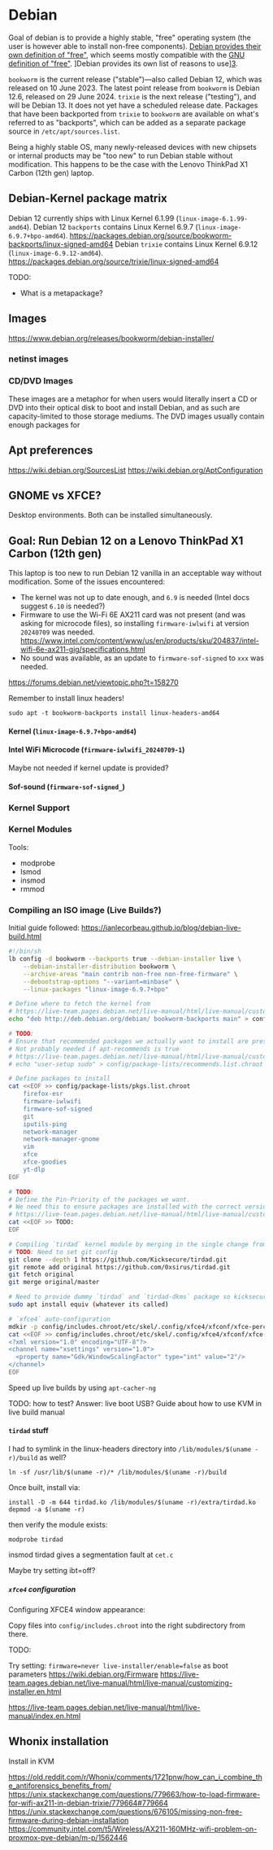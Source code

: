 # Debian

Goal of debian is to provide a highly stable, "free" operating system (the user is however able to install non-free components).
[Debian provides their own definition of "free"][1], which seems mostly compatible with the [GNU definition of "free"][2].
]Debian provides its own list of reasons to use][3].

`bookworm` is the current release ("stable")—also called Debian 12, which was released on 10 June 2023.
The latest point release from `bookworm` is Debian 12.6, released on 29 June 2024.
`trixie` is the next release ("testing"), and will be Debian 13.
It does not yet have a scheduled release date.
Packages that have been backported from `trixie` to `bookworm` are available on what's referred to as "backports", which can be added as a separate package source in `/etc/apt/sources.list`.

Being a highly stable OS, many newly-released devices with new chipsets or internal products may be "too new" to run Debian stable without modification.
This happens to be the case with the Lenovo ThinkPad X1 Carbon (12th gen) laptop.

## Debian-Kernel package matrix

Debian 12 currently ships with Linux Kernel 6.1.99 (`linux-image-6.1.99-amd64`).
Debian 12 `backports` contains Linux Kernel 6.9.7 (`linux-image-6.9.7+bpo-amd64`). https://packages.debian.org/source/bookworm-backports/linux-signed-amd64
Debian `trixie` contains Linux Kernel 6.9.12 (`linux-image-6.9.12-amd64`). https://packages.debian.org/source/trixie/linux-signed-amd64

TODO:

- What is a metapackage?

## Images

https://www.debian.org/releases/bookworm/debian-installer/

### netinst images

### CD/DVD Images

These images are a metaphor for when users would literally insert a CD or DVD into their optical disk to boot and install Debian, and as such are capacity-limited to those storage mediums.
The DVD images usually contain enough packages for

## Apt preferences

https://wiki.debian.org/SourcesList
https://wiki.debian.org/AptConfiguration

## GNOME vs XFCE?

Desktop environments.
Both can be installed simultaneously.

## Goal: Run Debian 12 on a Lenovo ThinkPad X1 Carbon (12th gen)

This laptop is too new to run Debian 12 vanilla in an acceptable way without modification.
Some of the issues encountered:

* The kernel was not up to date enough, and `6.9` is needed (Intel docs suggest `6.10` is needed?)
* Firmware to use the Wi-Fi 6E AX211 card was not present (and was asking for microcode files), so installing `firmware-iwlwifi` at version `20240709` was needed.
  https://www.intel.com/content/www/us/en/products/sku/204837/intel-wifi-6e-ax211-gig/specifications.html
* No sound was available, as an update to `firmware-sof-signed` to `xxx` was needed.

https://forums.debian.net/viewtopic.php?t=158270

Remember to install linux headers!

```
sudo apt -t bookworm-backports install linux-headers-amd64
```

#### Kernel (`linux-image-6.9.7+bpo-amd64`)

#### Intel WiFi Microcode (`firmware-iwlwifi_20240709-1`)

Maybe not needed if kernel update is provided?

#### Sof-sound (`firmware-sof-signed_`)

### Kernel Support

### Kernel Modules

Tools:

* modprobe
* lsmod
* insmod
* rmmod

### Compiling an ISO image (Live Builds?)

Initial guide followed: https://ianlecorbeau.github.io/blog/debian-live-build.html

```sh
#!/bin/sh
lb config -d bookworm --backports true --debian-installer live \
    --debian-installer-distribution bookworm \
    --archive-areas "main contrib non-free non-free-firmware" \
    --debootstrap-options "--variant=minbase" \
    --linux-packages "linux-image-6.9.7+bpo"

# Define where to fetch the kernel from
# https://live-team.pages.debian.net/live-manual/html/live-manual/customizing-package-installation.en.html#429
echo "deb http://deb.debian.org/debian/ bookworm-backports main" > config/archives/bookworm-backports.list.chroot

# TODO:
# Ensure that recommended packages we actually want to install are present
# Not probably needed if apt-recommends is true
# https://live-team.pages.debian.net/live-manual/html/live-manual/customizing-package-installation.en.html
# echo "user-setup sudo" > config/package-lists/recommends.list.chroot

# Define packages to install
cat <<EOF >> config/package-lists/pkgs.list.chroot
    firefox-esr
    firmware-iwlwifi
    firmware-sof-signed
    git
    iputils-ping
    network-manager
    network-manager-gnome
    vim
    xfce
    xfce-goodies
    yt-dlp
EOF

# TODO:
# Define the Pin-Priority of the packages we want.
# We need this to ensure packages are installed with the correct version.
# https://live-team.pages.debian.net/live-manual/html/live-manual/customizing-package-installation.en.html#389
cat <<EOF >> TODO:
EOF

# Compiling `tirdad` kernel module by merging in the single change from the upstream `0xsirus` remote that wasn't included in Kicksecure.
# TODO: Need to set git config
git clone --depth 1 https://github.com/Kicksecure/tirdad.git
git remote add original https://github.com/0xsirus/tirdad.git
git fetch original
git merge original/master

# Need to provide dummy `tirdad` and `tirdad-dkms` package so kicksecure does not attempt to install.
sudo apt install equiv (whatever its called)

# `xfce4` auto-configuration
mdkir -p config/includes.chroot/etc/skel/.config/xfce4/xfconf/xfce-perchannel-xml/
cat <<EOF >> config/includes.chroot/etc/skel/.config/xfce4/xfconf/xfce-perchannel-xml/xsettings.xml
<?xml version="1.0" encoding="UTF-8"?>
<channel name="xsettings" version="1.0">
  <property name="Gdk/WindowScalingFactor" type="int" value="2"/>
</channel>
EOF
```

Speed up live builds by using `apt-cacher-ng`

TODO: how to test?
Answer: live boot USB? Guide about how to use KVM in live build manual

#### `tirdad` stuff
I had to symlink in the linux-headers directory into `/lib/modules/$(uname -r)/build` as well?

```
ln -sf /usr/lib/$(uname -r)/* /lib/modules/$(uname -r)/build
```

Once built, install via:

```
install -D -m 644 tirdad.ko /lib/modules/$(uname -r)/extra/tirdad.ko
depmod -a $(uname -r)
```

then verify the module exists:

```
modprobe tirdad
```

insmod tirdad gives a segmentation fault at `cet.c`

Maybe try setting ibt=off?

##### `xfce4` configuration

Configuring XFCE4 window appearance:

Copy files into `config/includes.chroot` into the right subdirectory from there.

TODO:

Try setting: `firmware=never live-installer/enable=false` as boot parameters
https://wiki.debian.org/Firmware
https://live-team.pages.debian.net/live-manual/html/live-manual/customizing-installer.en.html

https://live-team.pages.debian.net/live-manual/html/live-manual/index.en.html

## Whonix installation

Install in KVM

https://old.reddit.com/r/Whonix/comments/1721pnw/how_can_i_combine_the_antiforensics_benefits_from/
https://unix.stackexchange.com/questions/779663/how-to-load-firmware-for-wifi-ax211-in-debian-trixie/779664#779664
https://unix.stackexchange.com/questions/676105/missing-non-free-firmware-during-debian-installation
https://community.intel.com/t5/Wireless/AX211-160MHz-wifi-problem-on-proxmox-pve-debian/m-p/1562446

[1]: https://www.debian.org/intro/free
[2]: https://www.gnu.org/philosophy/free-sw.html
[3]: https://www.debian.org/intro/why_debian
